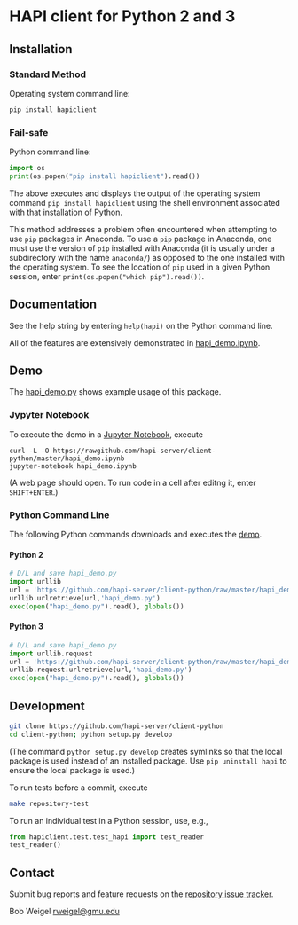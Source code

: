 # HAPI client for Python 2 and 3

## Installation

### Standard Method

Operating system command line:

```bash
pip install hapiclient
```

### Fail-safe

Python command line:

```python
import os
print(os.popen("pip install hapiclient").read())
```

The above executes and displays the output of the operating system command `pip install hapiclient` using the shell environment associated with that installation of Python.

This method addresses a problem often encountered when attempting to use `pip` packages in Anaconda. To use a `pip` package in Anaconda, one must use the version of `pip` installed with Anaconda (it is usually under a subdirectory with the name `anaconda/`) as opposed to the one installed with the operating system. To see the location of `pip` used in a given Python session, enter `print(os.popen("which pip").read())`.

## Documentation

See the help string by entering `help(hapi)` on the Python command line.

All of the features are extensively demonstrated in [hapi_demo.ipynb](https://github.com/hapi-server/client-python/blob/master/hapi_demo.ipynb).

## Demo

The [hapi_demo.py](https://github.com/hapi-server/client-python/blob/master/hapi_demo.py) shows example usage of this package.

### Jypyter Notebook

To execute the demo in a [Jupyter Notebook](https://jupyter-notebook.readthedocs.io/en/stable/examples/Notebook/Notebook%20Basics.html), execute
```
curl -L -O https://rawgithub.com/hapi-server/client-python/master/hapi_demo.ipynb
jupyter-notebook hapi_demo.ipynb
```
(A web page should open. To run code in a cell after editng it, enter <code>SHIFT+ENTER</code>.)

### Python Command Line

The following Python commands downloads and executes the [demo](https://github.com/hapi-server/client-python/hapi_demo.py).

#### Python 2
```python
# D/L and save hapi_demo.py
import urllib
url = 'https://github.com/hapi-server/client-python/raw/master/hapi_demo.py'
urllib.urlretrieve(url,'hapi_demo.py')
exec(open("hapi_demo.py").read(), globals())
```

#### Python 3
```python
# D/L and save hapi_demo.py
import urllib.request
url = 'https://github.com/hapi-server/client-python/raw/master/hapi_demo.py'
urllib.request.urlretrieve(url,'hapi_demo.py')
exec(open("hapi_demo.py").read(), globals())
```

## Development

```bash
git clone https://github.com/hapi-server/client-python
cd client-python; python setup.py develop
```

(The command <code>python setup.py develop</code> creates symlinks so that the local package is used instead of an installed package. Use `pip uninstall hapi` to ensure the local package is used.)

To run tests before a commit, execute
```bash
make repository-test
```

To run an individual test in a Python session, use, e.g.,

```python
from hapiclient.test.test_hapi import test_reader
test_reader()
```

## Contact

Submit bug reports and feature requests on the [repository issue tracker](https://github.com/hapi-server/client-python/issues).

Bob Weigel <rweigel@gmu.edu>

